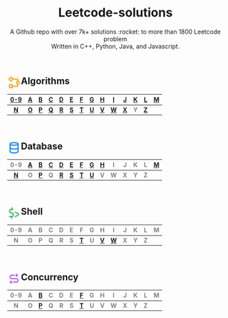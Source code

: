 <h1 align="center">Leetcode-solutions</h1>
<p align="center">A Github repo with over 7k+ solutions :rocket: to more than 1800 Leetcode problem<br>Written in C++, Python, Java, and Javascript.</p>
<br>

## <div align="left"><img src="https://github.com/AnasImloul/Leetcode-Solutions/blob/main/icons/algo.svg" width="32px" align="left"/>Algorithms</div>


| [0-9](./scripts/algorithms/0-9#algorithms-solutions) | [A](./scripts/algorithms/A#algorithms-solutions) | [B](./scripts/algorithms/B#algorithms-solutions) | [C](./scripts/algorithms/C#algorithms-solutions) | [D](./scripts/algorithms/D#algorithms-solutions) | [E](./scripts/algorithms/E#algorithms-solutions) | [F](./scripts/algorithms/F#algorithms-solutions) | [G](./scripts/algorithms/G#algorithms-solutions) | [H](./scripts/algorithms/H#algorithms-solutions) | [I](./scripts/algorithms/I#algorithms-solutions) | [J](./scripts/algorithms/J#algorithms-solutions) | [K](./scripts/algorithms/K#algorithms-solutions) | [L](./scripts/algorithms/L#algorithms-solutions) | [M](./scripts/algorithms/M#algorithms-solutions) |
|:----------------------------------------------------:|:------------------------------------------------:|:------------------------------------------------:|:------------------------------------------------:|:------------------------------------------------:|:------------------------------------------------:|:------------------------------------------------:|:------------------------------------------------:|:------------------------------------------------:|:------------------------------------------------:|:------------------------------------------------:|:------------------------------------------------:|:------------------------------------------------:|:------------------------------------------------:|
|**[N](./scripts/algorithms/N#algorithms-solutions)**|**[O](./scripts/algorithms/O#algorithms-solutions)**|**[P](./scripts/algorithms/P#algorithms-solutions)**|**[Q](./scripts/algorithms/Q#algorithms-solutions)**|**[R](./scripts/algorithms/R#algorithms-solutions)**|**[S](./scripts/algorithms/S#algorithms-solutions)**|**[T](./scripts/algorithms/T#algorithms-solutions)**|**[U](./scripts/algorithms/U#algorithms-solutions)**|**[V](./scripts/algorithms/V#algorithms-solutions)**|**[W](./scripts/algorithms/W#algorithms-solutions)**|**[X](./scripts/algorithms/X#algorithms-solutions)**|**<span style='color:grey'>  Y  </span>**|**[Z](./scripts/algorithms/Z#algorithms-solutions)**|
<br>

## <div align="left"><img src="https://github.com/AnasImloul/Leetcode-Solutions/blob/main/icons/data.svg" width="32px" align="left"/>Database</div>


| <span style='color:grey'>  0-9  </span> | [A](./scripts/database/A#database-solutions) | [B](./scripts/database/B#database-solutions) | [C](./scripts/database/C#database-solutions) | [D](./scripts/database/D#database-solutions) | [E](./scripts/database/E#database-solutions) | [F](./scripts/database/F#database-solutions) | [G](./scripts/database/G#database-solutions) | [H](./scripts/database/H#database-solutions) | <span style='color:grey'>  I  </span> | <span style='color:grey'>  J  </span> | <span style='color:grey'>  K  </span> | <span style='color:grey'>  L  </span> | [M](./scripts/database/M#database-solutions) |
|:---------------------------------------:|:--------------------------------------------:|:--------------------------------------------:|:--------------------------------------------:|:--------------------------------------------:|:--------------------------------------------:|:--------------------------------------------:|:--------------------------------------------:|:--------------------------------------------:|:-------------------------------------:|:-------------------------------------:|:-------------------------------------:|:-------------------------------------:|:--------------------------------------------:|
|**[N](./scripts/database/N#database-solutions)**|**<span style='color:grey'>  O  </span>**|**[P](./scripts/database/P#database-solutions)**|**<span style='color:grey'>  Q  </span>**|**[R](./scripts/database/R#database-solutions)**|**[S](./scripts/database/S#database-solutions)**|**[T](./scripts/database/T#database-solutions)**|**[U](./scripts/database/U#database-solutions)**|**<span style='color:grey'>  V  </span>**|**<span style='color:grey'>  W  </span>**|**<span style='color:grey'>  X  </span>**|**<span style='color:grey'>  Y  </span>**|**<span style='color:grey'>  Z  </span>**|
<br>

## <div align="left"><img src="https://github.com/AnasImloul/Leetcode-Solutions/blob/main/icons/shell.svg" width="32px" align="left"/>Shell</div>


| <span style='color:grey'>  0-9  </span> | <span style='color:grey'>  A  </span> | <span style='color:grey'>  B  </span> | <span style='color:grey'>  C  </span> | <span style='color:grey'>  D  </span> | <span style='color:grey'>  E  </span> | <span style='color:grey'>  F  </span> | <span style='color:grey'>  G  </span> | <span style='color:grey'>  H  </span> | <span style='color:grey'>  I  </span> | <span style='color:grey'>  J  </span> | <span style='color:grey'>  K  </span> | <span style='color:grey'>  L  </span> | <span style='color:grey'>  M  </span> |
|:---------------------------------------:|:-------------------------------------:|:-------------------------------------:|:-------------------------------------:|:-------------------------------------:|:-------------------------------------:|:-------------------------------------:|:-------------------------------------:|:-------------------------------------:|:-------------------------------------:|:-------------------------------------:|:-------------------------------------:|:-------------------------------------:|:-------------------------------------:|
|**<span style='color:grey'>  N  </span>**|**<span style='color:grey'>  O  </span>**|**<span style='color:grey'>  P  </span>**|**<span style='color:grey'>  Q  </span>**|**<span style='color:grey'>  R  </span>**|**<span style='color:grey'>  S  </span>**|**[T](./scripts/shell/T#shell-solutions)**|**<span style='color:grey'>  U  </span>**|**[V](./scripts/shell/V#shell-solutions)**|**[W](./scripts/shell/W#shell-solutions)**|**<span style='color:grey'>  X  </span>**|**<span style='color:grey'>  Y  </span>**|**<span style='color:grey'>  Z  </span>**|
<br>

## <div align="left"><img src="https://github.com/AnasImloul/Leetcode-Solutions/blob/main/icons/concurrency.svg" width="32px" align="left"/>Concurrency</div>


| <span style='color:grey'>  0-9  </span> | <span style='color:grey'>  A  </span> | [B](./scripts/concurrency/B#concurrency-solutions) | <span style='color:grey'>  C  </span> | <span style='color:grey'>  D  </span> | <span style='color:grey'>  E  </span> | [F](./scripts/concurrency/F#concurrency-solutions) | <span style='color:grey'>  G  </span> | <span style='color:grey'>  H  </span> | <span style='color:grey'>  I  </span> | <span style='color:grey'>  J  </span> | <span style='color:grey'>  K  </span> | <span style='color:grey'>  L  </span> | <span style='color:grey'>  M  </span> |
|:---------------------------------------:|:-------------------------------------:|:--------------------------------------------------:|:-------------------------------------:|:-------------------------------------:|:-------------------------------------:|:--------------------------------------------------:|:-------------------------------------:|:-------------------------------------:|:-------------------------------------:|:-------------------------------------:|:-------------------------------------:|:-------------------------------------:|:-------------------------------------:|
|**<span style='color:grey'>  N  </span>**|**<span style='color:grey'>  O  </span>**|**[P](./scripts/concurrency/P#concurrency-solutions)**|**<span style='color:grey'>  Q  </span>**|**<span style='color:grey'>  R  </span>**|**<span style='color:grey'>  S  </span>**|**[T](./scripts/concurrency/T#concurrency-solutions)**|**<span style='color:grey'>  U  </span>**|**<span style='color:grey'>  V  </span>**|**<span style='color:grey'>  W  </span>**|**<span style='color:grey'>  X  </span>**|**<span style='color:grey'>  Y  </span>**|**<span style='color:grey'>  Z  </span>**|
<br>